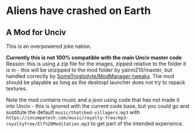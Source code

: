 # Aliens have crashed on Earth
## A Mod for Unciv

This is an overpowered joke nation.

**Currently this is not 100% compatible with the main Unciv master code**
Reason: this is using a zip file for the images, zipped relative to the folder it is in - this will be unzipped to the mod folder by yairm210/master, but handled correctly by [SomeTroglodyte/ModManager-tweaks](https://github.com/SomeTroglodyte/Unciv/tree/ModManager-tweaks). The mod should be playable as long as the desktopl launcher does not try to repack textures.  

Note the mod contains music and a json using code that has not made it into Unciv - this is ignored with the current code base, but you could go and sustitute the default `music/thatched-villagers.mp3` with `https://incompetech.com/music/royalty-free/mp3-royaltyfree/Elf%20Meditation.mp3` to get part of the intended experience.


